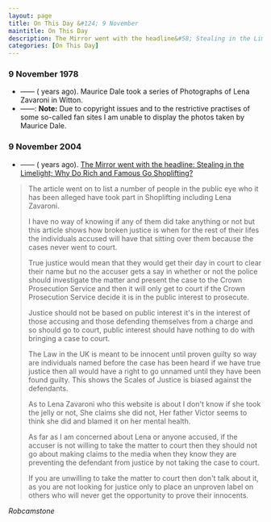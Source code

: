 ```yaml
---
layout: page
title: On This Day &#124; 9 November
maintitle: On This Day
description: The Mirror went with the headline&#58; Stealing in the Limelight; Why Do Rich and Famous Go Shoplifting?
categories: [On This Day]
---
```


### 9 November 1978
* —— (<span id="age1"></span> years ago). Maurice Dale took a series of Photographs of Lena Zavaroni in Witton.
* ——: **Note:** Due to copyright issues and to the restrictive practises of some so-called fan sites I am unable to display the photos taken by Maurice Dale.

### 9 November 2004
* —— (<span id="age2"></span> years ago). [The Mirror went with the headline: Stealing in the Limelight; Why Do Rich and Famous Go Shoplifting?](http://www.thefreelibrary.com/Stealing+IN+THE+limelight%3b+WHY+DO+RICH+AND+FAMOUS+GO+SHOPLIFTING%3f-a0124315955)

> The article went on to list a number of people in the public eye who it has been alleged have took part in Shoplifting including Lena Zavaroni.
>
> I have no way of knowing if any of them did take anything or not but this article shows how broken justice is when for the rest of their lifes the individuals accused will have that sitting over them because the cases never went to court.
>
> True justice would mean that they would get their day in court to clear their name but no the accuser gets a say in whether or not the police should investigate the matter and present the case to the Crown Prosecution Service and then it will only get to court if the Crown Prosecution Service decide it is in the public interest to prosecute.
>
> Justice should not be based on public interest it's in the interest of those accusing and those defending themselves from a charge and so should go to court, public interest should have nothing to do with bringing a case to court.
>
> The Law in the UK is meant to be innocent until proven guilty so way are individuals named before the case has been heard if we have true justice then all would have a right to go unnamed until they have been found guilty. This shows the Scales of Justice is biased against the defendants.
>
> As to Lena Zavaroni who this website is about I don't know if she took the jelly or not, She claims she did not, Her father Victor seems to think she did and blamed it on her mental health.
>
> As far as I am concerned about Lena or anyone accused, if the accuser is not willing to take the matter to court then they should not go about making claims to the media when they know they are preventing the defendant from justice by not taking the case to court.
>
> If you are unwilling to take the matter to court then don't talk about it, as you are not looking for justice only to place an unproven label on others who will never get the opportunity to prove their innocents.

<cite>Robcamstone</cite>

<!-- Script for calculating number of years ago -->
<script>
var dob = '19781109';
var year = Number(dob.substr(0, 4));
var month = Number(dob.substr(4, 2)) - 1;
var day = Number(dob.substr(6, 2));
var today = new Date();
var age1 = today.getFullYear() - year;
if (today.getMonth() < month || (today.getMonth() == month && today.getDate() < day)) {
age1--;
}
document.getElementById("age1").innerHTML=age1;

var dob = '20041109';
var year = Number(dob.substr(0, 4));
var month = Number(dob.substr(4, 2)) - 1;
var day = Number(dob.substr(6, 2));
var today = new Date();
var age2 = today.getFullYear() - year;
if (today.getMonth() < month || (today.getMonth() == month && today.getDate() < day)) {
age2--;
}
document.getElementById("age2").innerHTML=age2;
</script>

